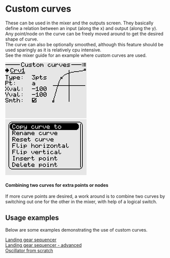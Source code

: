 # Custom curves
These can be used in the mixer and the outputs screen. They basically define a relation between an input (along the x) and output (along the y). Any point/node on the curve can be freely moved around to get the desired shape of curve.
<br>The curve can also be optionally smoothed, although this feature should be used sparingly as it is relatively cpu intensive. 
<br>See the mixer guide for an example where custom curves are used.

<p align="left">
<img src="images/img17.png"/>
<img src="images/img18.png"/>
</p>

#### Combining two curves for extra points or nodes
If more curve points are desired, a work around is to combine two curves by switching out one for the other in the mixer, with help of a logical switch.

## Usage examples
Below are some examples demonstrating the use of custom curves.

[Landing gear sequencer](./mixer.md#section_id_landing_gear_sequencer_v1)  
[Landing gear sequencer - advanced](./mixer.md#section_id_landing_gear_sequencer_v2)  
[Oscillator from scratch](./mixer.md#section_id_oscillator_from_scratch)  

